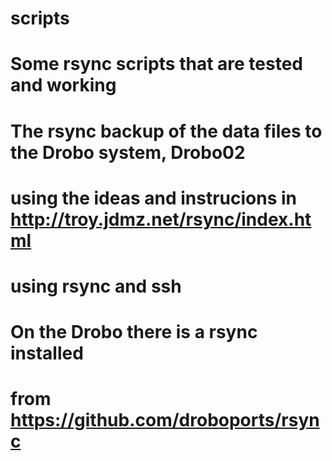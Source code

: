 # scripts
# Some rsync scripts that are tested and working

# The rsync backup of the data files to the Drobo system, Drobo02
# using the ideas and instrucions in http://troy.jdmz.net/rsync/index.html
# using rsync and ssh

# On the Drobo there is a rsync installed
# from https://github.com/droboports/rsync
#
